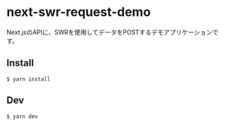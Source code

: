 # next-swr-request-demo

Next.jsのAPIに、SWRを使用してデータをPOSTするデモアプリケーションです。

## Install

```
$ yarn install
```

## Dev

```
$ yarn dev
```
